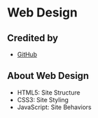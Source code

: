# Web Design

## Credited by 

- [GitHub](https://github.com/PacktPublishing/HTML-CSS-and-JavaScript-for-Beginners---A-Web-Design-Course)

## About Web Design

- HTML5: Site Structure
- CSS3: Site Styling
- JavaScript: Site Behaviors